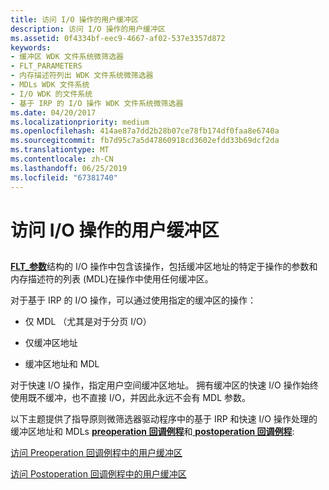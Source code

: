 ```yaml
---
title: 访问 I/O 操作的用户缓冲区
description: 访问 I/O 操作的用户缓冲区
ms.assetid: 0f4334bf-eec9-4667-af02-537e3357d872
keywords:
- 缓冲区 WDK 文件系统微筛选器
- FLT_PARAMETERS
- 内存描述符列出 WDK 文件系统微筛选器
- MDLs WDK 文件系统
- I/O WDK 的文件系统
- 基于 IRP 的 I/O 操作 WDK 文件系统微筛选器
ms.date: 04/20/2017
ms.localizationpriority: medium
ms.openlocfilehash: 414ae87a7dd2b28b07ce78fb174df0faa8e6740a
ms.sourcegitcommit: fb7d95c7a5d47860918cd3602efdd33b69dcf2da
ms.translationtype: MT
ms.contentlocale: zh-CN
ms.lasthandoff: 06/25/2019
ms.locfileid: "67381740"
---
```

# <a name="accessing-the-user-buffers-for-an-io-operation"></a>访问 I/O 操作的用户缓冲区


## <span id="ddk_accessing_the_user_buffers_for_an_io_operation_if"></span><span id="DDK_ACCESSING_THE_USER_BUFFERS_FOR_AN_IO_OPERATION_IF"></span>


[ **FLT\_参数**](https://docs.microsoft.com/windows-hardware/drivers/ddi/content/fltkernel/ns-fltkernel-_flt_parameters)结构的 I/O 操作中包含该操作，包括缓冲区地址的特定于操作的参数和内存描述符的列表 (MDL)在操作中使用任何缓冲区。

对于基于 IRP 的 I/O 操作，可以通过使用指定的缓冲区的操作：

-   仅 MDL （尤其是对于分页 I/O）

-   仅缓冲区地址

-   缓冲区地址和 MDL

对于快速 I/O 操作，指定用户空间缓冲区地址。 拥有缓冲区的快速 I/O 操作始终使用既不缓冲，也不直接 I/O，并因此永远不会有 MDL 参数。

以下主题提供了指导原则微筛选器驱动程序中的基于 IRP 和快速 I/O 操作处理的缓冲区地址和 MDLs [ **preoperation 回调例程**](https://docs.microsoft.com/windows-hardware/drivers/ddi/content/fltkernel/nc-fltkernel-pflt_pre_operation_callback)和[ **postoperation 回调例程**](https://docs.microsoft.com/windows-hardware/drivers/ddi/content/fltkernel/nc-fltkernel-pflt_post_operation_callback):

[访问 Preoperation 回调例程中的用户缓冲区](accessing-user-buffers-in-a-preoperation-callback-routine.md)

[访问 Postoperation 回调例程中的用户缓冲区](accessing-user-buffers-in-a-postoperation-callback-routine.md)

 

 




